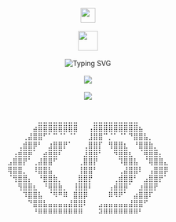 <p align="center">
    <img src="https://github.com/qingy2019/qingy2019/assets/66195939/ed69746c-d1cf-483f-af7a-7a5fd0b727bb" height=30>
    <br></br>
    <img src="https://github.com/qingy2019/qingy2019/assets/66195939/e17d5f07-785b-4d8f-a974-9da84f0f741c" height=40 width=40>
    <br></br>
    <img src="https://readme-typing-svg.demolab.com?font=JetBrains+Mono&size=30&pause=200&color=00A7F4&background=FF000000&center=true&vCenter=true&random=false&width=500&lines=LeetCoder;Android+Developer;iOS+Developer;Chess+Player;Competitive+Programmer;Coding%20Instructor;C%2B%2B%2FJava%2FPython%2FKotlin;HTML%2FJavascript%2FCSS" alt="Typing SVG" />
    <br></br>
    <img src="https://leetcard.jacoblin.cool/Z3ROsum?theme=light&font=K2D&ext=contest">
    <br></br>
    <img src="https://go-skill-icons.vercel.app/api/icons?i=kotlin,java,js,cpp,python,swift,html,css,arduino,leetcode,androidstudio,idea,pycharm,clion,vscode,replit,eclipse,sublime,apple,aws,anaconda,desmos,miro,raspberrypi,edge,github,githubactions,git,firebase,mongodb,matplotlib,flask,gradle,stackoverflow&perline=9">
    <br></br>
</p>
<p align="center">
⠀⠀⠀⠀⠀⠀⣀⣀⣀⣀⣀⣀⣀⣀⠀⠀⠀⣀⣀⣀⣀⣀⣀⣀⣀⣀⠀⠀⠀⠀⠀⠀
⠀⠀⠀⠀⠀⣴⣿⣿⣿⣿⣿⣿⣿⣿⠀⠀⢠⣿⣿⣿⣿⣿⣿⣿⣿⣿⣦⠀⠀⠀⠀⠀
⠀⠀⠀⢀⣼⣿⣿⠋⠁⠉⠈⠁⠈⠁⠀⠀⣸⣿⣿⠉⡈⠁⠈⠁⠙⣿⣿⣧⡀⠀⠀⠀
⠀⠀⢀⣾⣿⡿⠃⠀⣰⣿⣿⡟⠁⠀⠀⢀⣿⣿⡏⠀⢻⣿⣿⣆⠀⠘⣿⣿⣷⡀⠀⠀
⠀⢠⣾⣿⡿⠁⠀⣴⣿⣿⠏⠀⠀⠀⠀⣸⣿⣿⠃⠀⠀⠻⣿⣿⣆⠀⠈⢿⣿⣿⡄⠀
⣠⣿⣿⡟⠁⢀⣼⣿⣿⠋⠀⠀⠀⠀⢀⣿⣿⡟⠀⠀⠀⠀⠹⣿⣿⣧⠀⠈⢿⣿⣿⣄
⢿⣿⣿⡀⠀⠸⣿⣿⣧⠀⠀⠀⠀⠀⢸⣿⣿⠃⠀⠀⠀⠀⢀⣼⣿⣿⠇⠀⢠⣿⣿⡿
⠈⢻⣿⣿⡄⠀⠘⣿⣿⣷⡀⠀⠀⠀⣿⣿⡟⠀⠀⠀⠀⢀⣾⣿⣿⠃⠀⣠⣿⣿⡟⠁
⠀⠀⢻⣿⣿⣆⠀⠘⢿⣿⣷⡀⠀⢸⣿⣿⠇⠀⠀⠀⢠⣾⣿⡿⠁⠀⣰⣿⣿⡟⠀⠀
⠀⠀⠀⠹⣿⣿⣧⠀⠈⠻⠛⠿⠀⣿⣿⡿⠀⠀⠀⠀⠿⠻⠟⠁⠀⣴⣿⣿⠏⠀⠀⠀
⠀⠀⠀⠀⠙⣿⣿⣧⣤⣤⣤⣤⣼⣿⣿⠇⠀⠀⣠⣤⣤⣤⣤⣤⣼⣿⣿⠋⠀⠀⠀⠀
⠀⠀⠀⠀⠀⠘⠿⠿⠿⠿⠿⠿⠿⠿⠿⠀⠀⠀⠽⠿⠿⠿⠿⠿⠿⠿⠃⠀⠀⠀⠀⠀
</p>
